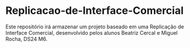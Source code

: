 # Replicacao-de-Interface-Comercial
Este repositório irá armazenar um projeto baseado em uma Replicação de Interface Comercial, desenvolvido pelos alunos Beatriz Cercal e Miguel Rocha, DS24 M6.
